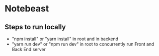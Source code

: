 # Notebeast

## Steps to run locally

- "npm install" or "yarn install" in root and in backend 
- "yarn run dev" or "npm run dev" in root to concurrently run Front and Back End server

